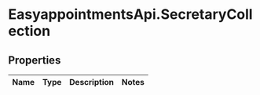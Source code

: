 # EasyappointmentsApi.SecretaryCollection

## Properties
Name | Type | Description | Notes
------------ | ------------- | ------------- | -------------
